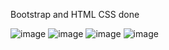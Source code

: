 Bootstrap and HTML CSS done

![image](https://user-images.githubusercontent.com/114445558/194881801-86eaac90-bf17-49af-92bb-5088a3f20ecc.png)
![image](https://user-images.githubusercontent.com/114445558/194881941-8725ae96-97fb-4a43-939a-8fb7f091e35d.png)
![image](https://user-images.githubusercontent.com/114445558/194882022-2e50fae4-c4ed-46d5-a482-55490200001b.png)
![image](https://user-images.githubusercontent.com/114445558/194882138-870fc452-a5e3-4226-bea0-0c0452bade31.png)
